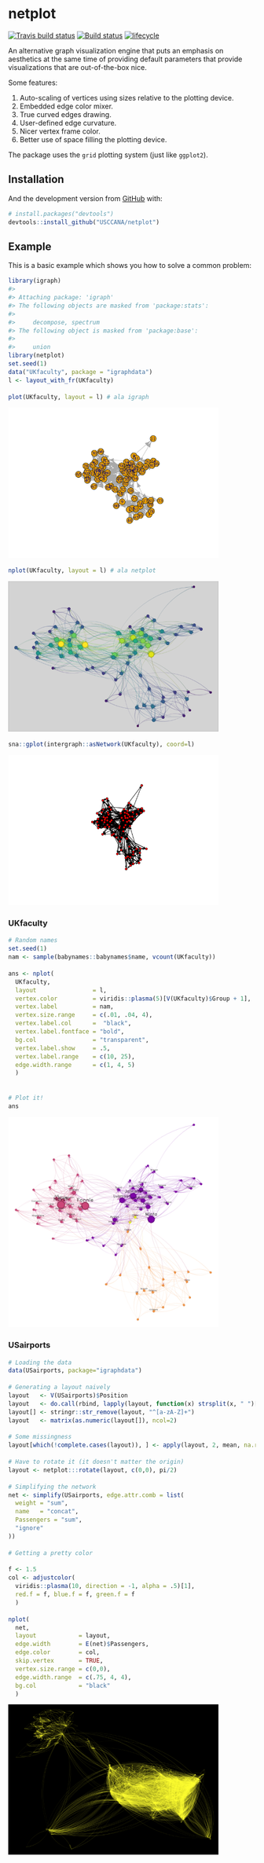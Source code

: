 
<!-- README.md is generated from README.Rmd. Please edit that file -->
netplot
=======

[![Travis build status](https://travis-ci.org/USCCANA/netplot.svg?branch=master)](https://travis-ci.org/USCCANA/netplot) [![Build status](https://ci.appveyor.com/api/projects/status/3k2m3oq6o99qcs0r?svg=true)](https://ci.appveyor.com/project/gvegayon/netplot) [![lifecycle](https://img.shields.io/badge/lifecycle-experimental-orange.svg)](https://www.tidyverse.org/lifecycle/#experimental)

An alternative graph visualization engine that puts an emphasis on aesthetics at the same time of providing default parameters that provide visualizations that are out-of-the-box nice.

Some features:

1.  Auto-scaling of vertices using sizes relative to the plotting device.
2.  Embedded edge color mixer.
3.  True curved edges drawing.
4.  User-defined edge curvature.
5.  Nicer vertex frame color.
6.  Better use of space filling the plotting device.

The package uses the `grid` plotting system (just like `ggplot2`).

Installation
------------

<!-- You can install the released version of netplot from [CRAN](https://CRAN.R-project.org) with: -->
<!-- ``` r -->
<!-- install.packages("netplot") -->
<!-- ``` -->
And the development version from [GitHub](https://github.com/) with:

``` r
# install.packages("devtools")
devtools::install_github("USCCANA/netplot")
```

Example
-------

This is a basic example which shows you how to solve a common problem:

``` r
library(igraph)
#> 
#> Attaching package: 'igraph'
#> The following objects are masked from 'package:stats':
#> 
#>     decompose, spectrum
#> The following object is masked from 'package:base':
#> 
#>     union
library(netplot)
set.seed(1)
data("UKfaculty", package = "igraphdata")
l <- layout_with_fr(UKfaculty)

plot(UKfaculty, layout = l) # ala igraph
```

<img src="man/figures/README-example-1.png" width="85%" />

``` r
nplot(UKfaculty, layout = l) # ala netplot
```

<img src="man/figures/README-example-2.png" width="85%" />

``` r
sna::gplot(intergraph::asNetwork(UKfaculty), coord=l)
```

<img src="man/figures/README-example-3.png" width="85%" />

### UKfaculty

``` r
# Random names
set.seed(1)
nam <- sample(babynames::babynames$name, vcount(UKfaculty))

ans <- nplot(
  UKfaculty,
  layout                = l,
  vertex.color          = viridis::plasma(5)[V(UKfaculty)$Group + 1],
  vertex.label          = nam,
  vertex.size.range     = c(.01, .04, 4),
  vertex.label.col      =  "black",
  vertex.label.fontface = "bold",
  bg.col                = "transparent",
  vertex.label.show     = .5,
  vertex.label.range    = c(10, 25),
  edge.width.range      = c(1, 4, 5)
  )


# Plot it!
ans
```

<img src="man/figures/README-unnamed-chunk-1-1.png" width="85%" />

### USairports

``` r
# Loading the data
data(USairports, package="igraphdata")

# Generating a layout naively
layout   <- V(USairports)$Position
layout   <- do.call(rbind, lapply(layout, function(x) strsplit(x, " ")[[1]]))
layout[] <- stringr::str_remove(layout, "^[a-zA-Z]+")
layout   <- matrix(as.numeric(layout[]), ncol=2)

# Some missingness
layout[which(!complete.cases(layout)), ] <- apply(layout, 2, mean, na.rm=TRUE)

# Have to rotate it (it doesn't matter the origin)
layout <- netplot:::rotate(layout, c(0,0), pi/2)

# Simplifying the network
net <- simplify(USairports, edge.attr.comb = list(
  weight = "sum",
  name   = "concat",
  Passengers = "sum",
  "ignore"
))

# Getting a pretty color

f <- 1.5
col <- adjustcolor(
  viridis::plasma(10, direction = -1, alpha = .5)[1],
  red.f = f, blue.f = f, green.f = f
  )

nplot(
  net,
  layout            = layout,
  edge.width        = E(net)$Passengers,
  edge.color        = col,
  skip.vertex       = TRUE,
  vertex.size.range = c(0,0),
  edge.width.range  = c(.75, 4, 4),
  bg.col            = "black"
  )
```

<img src="man/figures/README-unnamed-chunk-2-1.png" width="85%" />

